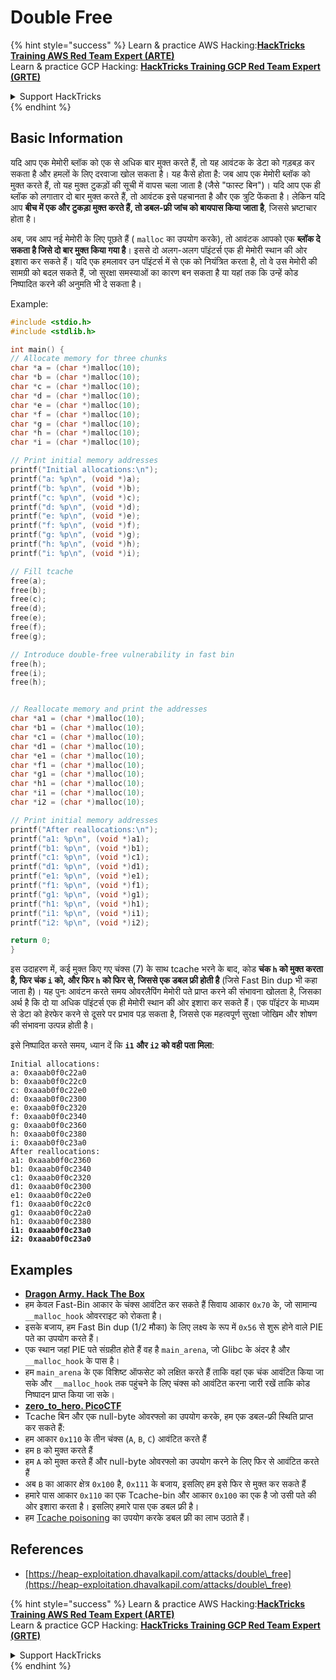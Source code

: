 # Double Free

{% hint style="success" %}
Learn & practice AWS Hacking:<img src="/.gitbook/assets/arte.png" alt="" data-size="line">[**HackTricks Training AWS Red Team Expert (ARTE)**](https://training.hacktricks.xyz/courses/arte)<img src="/.gitbook/assets/arte.png" alt="" data-size="line">\
Learn & practice GCP Hacking: <img src="/.gitbook/assets/grte.png" alt="" data-size="line">[**HackTricks Training GCP Red Team Expert (GRTE)**<img src="/.gitbook/assets/grte.png" alt="" data-size="line">](https://training.hacktricks.xyz/courses/grte)

<details>

<summary>Support HackTricks</summary>

* Check the [**subscription plans**](https://github.com/sponsors/carlospolop)!
* **Join the** 💬 [**Discord group**](https://discord.gg/hRep4RUj7f) or the [**telegram group**](https://t.me/peass) or **follow** us on **Twitter** 🐦 [**@hacktricks\_live**](https://twitter.com/hacktricks\_live)**.**
* **Share hacking tricks by submitting PRs to the** [**HackTricks**](https://github.com/carlospolop/hacktricks) and [**HackTricks Cloud**](https://github.com/carlospolop/hacktricks-cloud) github repos.

</details>
{% endhint %}

## Basic Information

यदि आप एक मेमोरी ब्लॉक को एक से अधिक बार मुक्त करते हैं, तो यह आवंटक के डेटा को गड़बड़ कर सकता है और हमलों के लिए दरवाजा खोल सकता है। यह कैसे होता है: जब आप एक मेमोरी ब्लॉक को मुक्त करते हैं, तो यह मुक्त टुकड़ों की सूची में वापस चला जाता है (जैसे "फास्ट बिन")। यदि आप एक ही ब्लॉक को लगातार दो बार मुक्त करते हैं, तो आवंटक इसे पहचानता है और एक त्रुटि फेंकता है। लेकिन यदि आप **बीच में एक और टुकड़ा मुक्त करते हैं, तो डबल-फ्री जांच को बायपास किया जाता है**, जिससे भ्रष्टाचार होता है।

अब, जब आप नई मेमोरी के लिए पूछते हैं ( `malloc` का उपयोग करके), तो आवंटक आपको एक **ब्लॉक दे सकता है जिसे दो बार मुक्त किया गया है**। इससे दो अलग-अलग पॉइंटर्स एक ही मेमोरी स्थान की ओर इशारा कर सकते हैं। यदि एक हमलावर उन पॉइंटर्स में से एक को नियंत्रित करता है, तो वे उस मेमोरी की सामग्री को बदल सकते हैं, जो सुरक्षा समस्याओं का कारण बन सकता है या यहां तक कि उन्हें कोड निष्पादित करने की अनुमति भी दे सकता है।

Example:
```c
#include <stdio.h>
#include <stdlib.h>

int main() {
// Allocate memory for three chunks
char *a = (char *)malloc(10);
char *b = (char *)malloc(10);
char *c = (char *)malloc(10);
char *d = (char *)malloc(10);
char *e = (char *)malloc(10);
char *f = (char *)malloc(10);
char *g = (char *)malloc(10);
char *h = (char *)malloc(10);
char *i = (char *)malloc(10);

// Print initial memory addresses
printf("Initial allocations:\n");
printf("a: %p\n", (void *)a);
printf("b: %p\n", (void *)b);
printf("c: %p\n", (void *)c);
printf("d: %p\n", (void *)d);
printf("e: %p\n", (void *)e);
printf("f: %p\n", (void *)f);
printf("g: %p\n", (void *)g);
printf("h: %p\n", (void *)h);
printf("i: %p\n", (void *)i);

// Fill tcache
free(a);
free(b);
free(c);
free(d);
free(e);
free(f);
free(g);

// Introduce double-free vulnerability in fast bin
free(h);
free(i);
free(h);


// Reallocate memory and print the addresses
char *a1 = (char *)malloc(10);
char *b1 = (char *)malloc(10);
char *c1 = (char *)malloc(10);
char *d1 = (char *)malloc(10);
char *e1 = (char *)malloc(10);
char *f1 = (char *)malloc(10);
char *g1 = (char *)malloc(10);
char *h1 = (char *)malloc(10);
char *i1 = (char *)malloc(10);
char *i2 = (char *)malloc(10);

// Print initial memory addresses
printf("After reallocations:\n");
printf("a1: %p\n", (void *)a1);
printf("b1: %p\n", (void *)b1);
printf("c1: %p\n", (void *)c1);
printf("d1: %p\n", (void *)d1);
printf("e1: %p\n", (void *)e1);
printf("f1: %p\n", (void *)f1);
printf("g1: %p\n", (void *)g1);
printf("h1: %p\n", (void *)h1);
printf("i1: %p\n", (void *)i1);
printf("i2: %p\n", (void *)i2);

return 0;
}
```
इस उदाहरण में, कई मुक्त किए गए चंक्स (7) के साथ tcache भरने के बाद, कोड **चंक `h` को मुक्त करता है, फिर चंक `i` को, और फिर `h` को फिर से, जिससे एक डबल फ्री होती है** (जिसे Fast Bin dup भी कहा जाता है)। यह पुनः आवंटन करते समय ओवरलैपिंग मेमोरी पते प्राप्त करने की संभावना खोलता है, जिसका अर्थ है कि दो या अधिक पॉइंटर्स एक ही मेमोरी स्थान की ओर इशारा कर सकते हैं। एक पॉइंटर के माध्यम से डेटा को हेरफेर करने से दूसरे पर प्रभाव पड़ सकता है, जिससे एक महत्वपूर्ण सुरक्षा जोखिम और शोषण की संभावना उत्पन्न होती है।

इसे निष्पादित करते समय, ध्यान दें कि **`i1` और `i2` को वही पता मिला**:

<pre><code>Initial allocations:
a: 0xaaab0f0c22a0
b: 0xaaab0f0c22c0
c: 0xaaab0f0c22e0
d: 0xaaab0f0c2300
e: 0xaaab0f0c2320
f: 0xaaab0f0c2340
g: 0xaaab0f0c2360
h: 0xaaab0f0c2380
i: 0xaaab0f0c23a0
After reallocations:
a1: 0xaaab0f0c2360
b1: 0xaaab0f0c2340
c1: 0xaaab0f0c2320
d1: 0xaaab0f0c2300
e1: 0xaaab0f0c22e0
f1: 0xaaab0f0c22c0
g1: 0xaaab0f0c22a0
h1: 0xaaab0f0c2380
<strong>i1: 0xaaab0f0c23a0
</strong><strong>i2: 0xaaab0f0c23a0
</strong></code></pre>

## Examples

* [**Dragon Army. Hack The Box**](https://7rocky.github.io/en/ctf/htb-challenges/pwn/dragon-army/)
* हम केवल Fast-Bin आकार के चंक्स आवंटित कर सकते हैं सिवाय आकार `0x70` के, जो सामान्य `__malloc_hook` ओवरराइट को रोकता है।
* इसके बजाय, हम Fast Bin dup (1/2 मौका) के लिए लक्ष्य के रूप में `0x56` से शुरू होने वाले PIE पते का उपयोग करते हैं।
* एक स्थान जहां PIE पते संग्रहीत होते हैं वह है `main_arena`, जो Glibc के अंदर है और `__malloc_hook` के पास है।
* हम `main_arena` के एक विशिष्ट ऑफसेट को लक्षित करते हैं ताकि वहां एक चंक आवंटित किया जा सके और `__malloc_hook` तक पहुंचने के लिए चंक्स को आवंटित करना जारी रखें ताकि कोड निष्पादन प्राप्त किया जा सके।
* [**zero_to_hero. PicoCTF**](https://7rocky.github.io/en/ctf/picoctf/binary-exploitation/zero_to_hero/)
* Tcache बिन और एक null-byte ओवरफ्लो का उपयोग करके, हम एक डबल-फ्री स्थिति प्राप्त कर सकते हैं:
* हम आकार `0x110` के तीन चंक्स (`A`, `B`, `C`) आवंटित करते हैं
* हम `B` को मुक्त करते हैं
* हम `A` को मुक्त करते हैं और null-byte ओवरफ्लो का उपयोग करने के लिए फिर से आवंटित करते हैं
* अब `B` का आकार क्षेत्र `0x100` है, `0x111` के बजाय, इसलिए हम इसे फिर से मुक्त कर सकते हैं
* हमारे पास आकार `0x110` का एक Tcache-bin और आकार `0x100` का एक है जो उसी पते की ओर इशारा करता है। इसलिए हमारे पास एक डबल फ्री है।
* हम [Tcache poisoning](tcache-bin-attack.md) का उपयोग करके डबल फ्री का लाभ उठाते हैं।

## References

* [https://heap-exploitation.dhavalkapil.com/attacks/double\_free](https://heap-exploitation.dhavalkapil.com/attacks/double\_free)

{% hint style="success" %}
Learn & practice AWS Hacking:<img src="/.gitbook/assets/arte.png" alt="" data-size="line">[**HackTricks Training AWS Red Team Expert (ARTE)**](https://training.hacktricks.xyz/courses/arte)<img src="/.gitbook/assets/arte.png" alt="" data-size="line">\
Learn & practice GCP Hacking: <img src="/.gitbook/assets/grte.png" alt="" data-size="line">[**HackTricks Training GCP Red Team Expert (GRTE)**<img src="/.gitbook/assets/grte.png" alt="" data-size="line">](https://training.hacktricks.xyz/courses/grte)

<details>

<summary>Support HackTricks</summary>

* Check the [**subscription plans**](https://github.com/sponsors/carlospolop)!
* **Join the** 💬 [**Discord group**](https://discord.gg/hRep4RUj7f) or the [**telegram group**](https://t.me/peass) or **follow** us on **Twitter** 🐦 [**@hacktricks\_live**](https://twitter.com/hacktricks\_live)**.**
* **Share hacking tricks by submitting PRs to the** [**HackTricks**](https://github.com/carlospolop/hacktricks) and [**HackTricks Cloud**](https://github.com/carlospolop/hacktricks-cloud) github repos.

</details>
{% endhint %}
